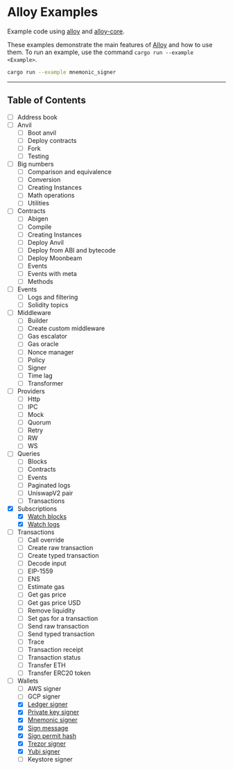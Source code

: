 # Alloy Examples

Example code using [alloy](https://github.com/alloy-rs/alloy) and [alloy-core](https://github.com/alloy-rs/core).

These examples demonstrate the main features of [Alloy](https://github.com/alloy-rs/alloy) and how to use them. 
To run an example, use the command `cargo run --example <Example>`.

```sh
cargo run --example mnemonic_signer
```

---

## Table of Contents

- [ ] Address book
- [ ] Anvil
    - [ ] Boot anvil
    - [ ] Deploy contracts
    - [ ] Fork
    - [ ] Testing
- [ ] Big numbers
    - [ ] Comparison and equivalence
    - [ ] Conversion
    - [ ] Creating Instances
    - [ ] Math operations
    - [ ] Utilities
- [ ] Contracts
    - [ ] Abigen
    - [ ] Compile
    - [ ] Creating Instances
    - [ ] Deploy Anvil
    - [ ] Deploy from ABI and bytecode
    - [ ] Deploy Moonbeam
    - [ ] Events
    - [ ] Events with meta
    - [ ] Methods
- [ ] Events
  - [ ] Logs and filtering
  - [ ] Solidity topics
- [ ] Middleware
  - [ ] Builder
  - [ ] Create custom middleware
  - [ ] Gas escalator
  - [ ] Gas oracle
  - [ ] Nonce manager
  - [ ] Policy
  - [ ] Signer
  - [ ] Time lag
  - [ ] Transformer
- [ ] Providers
  - [ ] Http
  - [ ] IPC
  - [ ] Mock 
  - [ ] Quorum
  - [ ] Retry
  - [ ] RW
  - [ ] WS
- [ ] Queries
  - [ ] Blocks
  - [ ] Contracts
  - [ ] Events
  - [ ] Paginated logs
  - [ ] UniswapV2 pair
  - [ ] Transactions
- [x] Subscriptions
  - [x] [Watch blocks](./examples/subscriptions/examples/watch_blocks.rs)
  - [x] [Watch logs](./examples/subscriptions/examples/watch_logs.rs)
- [ ] Transactions
  - [ ] Call override
  - [ ] Create raw transaction
  - [ ] Create typed transaction
  - [ ] Decode input
  - [ ] EIP-1559
  - [ ] ENS
  - [ ] Estimate gas
  - [ ] Get gas price
  - [ ] Get gas price USD
  - [ ] Remove liquidity
  - [ ] Set gas for a transaction
  - [ ] Send raw transaction
  - [ ] Send typed transaction
  - [ ] Trace
  - [ ] Transaction receipt
  - [ ] Transaction status
  - [ ] Transfer ETH
  - [ ] Transfer ERC20 token
- [ ] Wallets
  - [ ] AWS signer
  - [ ] GCP signer
  - [x] [Ledger signer](./examples/wallets/examples/ledger_signer.rs)
  - [x] [Private key signer](./examples/wallets/examples/private_key_signer.rs)
  - [x] [Mnemonic signer](./examples/wallets/examples/mnemonic_signer.rs)
  - [x] [Sign message](./examples/wallets/examples/sign_message.rs)
  - [x] [Sign permit hash](./examples/wallets/examples/sign_permit_hash.rs)
  - [x] [Trezor signer](./examples/wallets/examples/trezor_signer.rs)
  - [x] [Yubi signer](./examples/wallets/examples/yubi_signer.rs)
  - [ ] Keystore signer